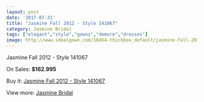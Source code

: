 ```yaml
---
layout: post
date: '2017-07-31'
title: "Jasmine Fall 2012 - Style 141067"
category: Jasmine Bridal
tags: ["elegant","style","gowns","demure","dresses"]
image: http://www.idealgown.com/10454-thickbox_default/jasmine-fall-2012-style-141067.jpg
---
```

Jasmine Fall 2012 - Style 141067

On Sales: **$162.995**
<a href="https://www.idealgown.com/en/jasmine-bridal/4300-jasmine-fall-2012-style-141067.html"><amp-img layout="responsive" width="600" height="600" src="//www.idealgown.com/10454-thickbox_default/jasmine-fall-2012-style-141067.jpg" alt="Jasmine Fall 2012 - Style 141067 0" /></a>
<a href="https://www.idealgown.com/en/jasmine-bridal/4300-jasmine-fall-2012-style-141067.html"><amp-img layout="responsive" width="600" height="600" src="//www.idealgown.com/10455-thickbox_default/jasmine-fall-2012-style-141067.jpg" alt="Jasmine Fall 2012 - Style 141067 1" /></a>

Buy it: [Jasmine Fall 2012 - Style 141067](https://www.idealgown.com/en/jasmine-bridal/4300-jasmine-fall-2012-style-141067.html "Jasmine Fall 2012 - Style 141067")

View more: [Jasmine Bridal](https://www.idealgown.com/en/50-jasmine-bridal "Jasmine Bridal")